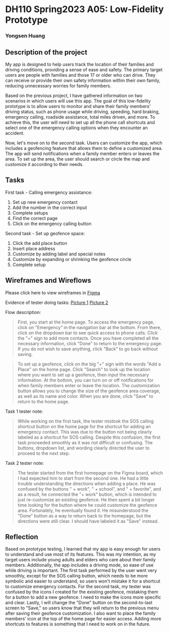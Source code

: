 # DH110 Spring2023 A05: Low-Fidelity Prototype
### Yongsen Huang

## Description of the project
My app is designed to help users track the location of their families and driving conditions, providing a sense of ease and safety. The primary target users are people with families and those 17 or older who can drive. They can receive or provide their own safety information within their own family, reducing unnecessary worries for family members.

Based on the previous project, I have gathered information on two scenarios in which users will use this app. The goal of this low-fidelity prototype is to allow users to monitor and share their family members' driving status, such as phone usage while driving, speeding, hard braking, emergency calling, roadside assistance, total miles driven, and more. To achieve this, the user will need to set up all the phone call shortcuts and select one of the emergency calling options when they encounter an accident.

Now, let's move on to the second task. Users can customize the app, which includes a geofencing feature that allows them to define a customized area. The app will send notifications when a family member enters or leaves the area. To set up the area, the user should search or circle the map and customize it according to their needs.

## Tasks
First task - Calling emergency assistance:

1. Set up new emergency contact
2. Add the number in the correct input
3. Complete setups
4. Find the correct page
5. Click on the emergency calling button

Second task - Set up geofence space:

1. Click the add place button
2. Insert place address
3. Customize by adding label and special notes
4. Customize by expanding or shrinking the geofence circle
5. Complete setup

## Wireframes and Wireflows
Please click here to view wireframes in [Figma](https://www.figma.com/file/bXOugTmTdcLJkUJOAWC0Of/DH110-a05?type=whiteboard&node-id=0%3A1&t=gEdHBoqjWhsOZlCA-1)

Evidence of tester doing tasks:
[Picture 1](6971683585449_.pic_hd.jpg)
[Picture 2](6981683585451_.pic_hd.jpg)

Flow description:
> First, you start at the home page. To access the emergency page, click on "Emergency" in the navigation bar at the bottom. From there, click on the dropdown bar to see quick access to phone calls. Click the "+" sign to add more contacts. Once you have completed all the necessary information, click "Done" to return to the emergency page. If you do not wish to save anything, click "Back" to go back without saving.

> To set up a geofence, click on the big "+" sign with the words "Add a Place" on the home page. Click "Search" to look up the location where you want to set up a geofence, then input the necessary information. At the bottom, you can turn on or off notifications for when family members enter or leave the location. The customization button allows you to change the size of the geofence area coverage, as well as its name and color. When you are done, click "Save" to return to the home page.

Task 1 tester note:
> While working on the first task, the tester mistook the SOS calling shortcut button on the home page for the shortcut for adding an emergency contact. This was due to the button not being clearly labeled as a shortcut for SOS calling. Despite this confusion, the first task proceeded smoothly as it was not difficult or confusing. The buttons, dropdown list, and wording clearly directed the user to proceed to the next step.

Task 2 tester note:
> The tester started from the first homepage on the Figma board, which I had expected him to start from the second one. He had a little trouble understanding the directions when adding a place. He was confused by the buttons " + work", " + school", and " + favorite", and as a result, he connected the "+ work" button, which is intended to just re-customize an existing geofence. He then spent a bit longer time looking for the button where he could customize the geofence area. Fortunately, he eventually found it. He misunderstood the "Done" button as a way to return back to the homepage, but the directions were still clear. I should have labeled it as "Save" instead.

## Reflection
Based on prototype testing, I learned that my app is easy enough for users to understand and use most of its features. This was my intention, as my target users include young adults and elders who care about their family members. Additionally, the app includes a driving mode, so ease of use while driving is important. The first task performed by the user went very smoothly, except for the SOS calling button, which needs to be more symbolic and easier to understand, so users won't mistake it for a shortcut to customize emergency contacts. For the second task, my tester was confused by the icons I created for the existing geofence, mistaking them for a button to add a new geofence. I need to make the icons more specific and clear. Lastly, I will change the "Done" button on the second-to-last screen to "Save," so users know that they will return to the previous menu after saving their geofence customization. I also want to place the family members' icon at the top of the home page for easier access. Adding more shortcuts to features is something that I need to work on in the future.
